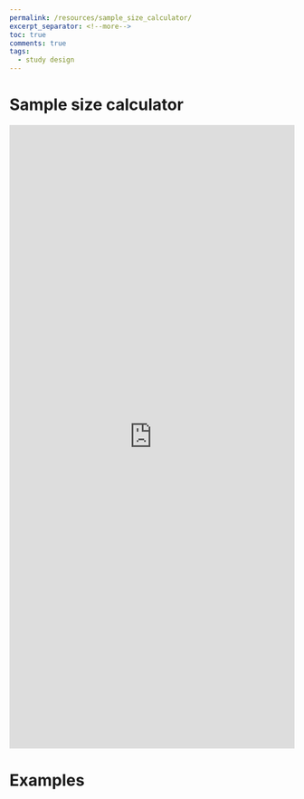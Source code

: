 ```yaml
---
permalink: /resources/sample_size_calculator/
excerpt_separator: <!--more-->
toc: true
comments: true
tags:
  - study design
---
```


# Sample size calculator <!--more-->

<iframe height="1100" width="100%" frameborder="no" src="https://kpuka.shinyapps.io/samplesize/"> </iframe>

# Examples

